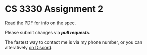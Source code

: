 # CS 3330 Assignment 2

Read the PDF for info on the spec.

Please submit changes via ***pull requests***.

The fastest way to contact me is via my phone number, or you can alteratively [on Discord](https://discord.gg/xJU4d6vCw8).

